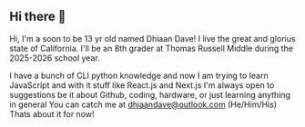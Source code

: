## Hi there 👋

<!--
**the-X-alien/the-X-alien** is a ✨ _special_ ✨ repository because its `README.md` (this file) appears on your GitHub profile.

Here are some ideas to get you started:

- 🔭 I’m currently working on ...
- 🌱 I’m currently learning ...
- 👯 I’m looking to collaborate on ...
- 🤔 I’m looking for help with ...
- 💬 Ask me about ...
- 📫 How to reach me: ...
- 😄 Pronouns: ...
- ⚡ Fun fact: ...
-->
Hi, I'm a soon to be 13 yr old named Dhiaan Dave! I live the great and glorius state of California. I'll be an 8th grader at Thomas Russell Middle during the 2025-2026 school year.

I have a bunch of CLI python knowledge and now I am trying to learn JavaScript and with it stuff like React.js and Next.js
I'm always open to suggestions be it about Github, coding, hardware, or just learning anything in general
You can catch me at dhiaandave@outlook.com
(He/Him/His)
Thats about it for now!
